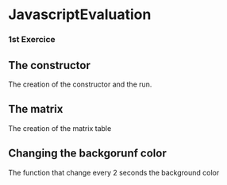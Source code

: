 # JavascriptEvaluation

### 1st Exercice

## The constructor

The creation of the constructor and the run.


## The matrix

The creation of the matrix table

## Changing the backgorunf color

The function that change every 2 seconds the background color
